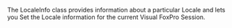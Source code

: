 ﻿The LocaleInfo class provides information about a particular Locale and lets you Set the Locale information for the current Visual FoxPro Session.